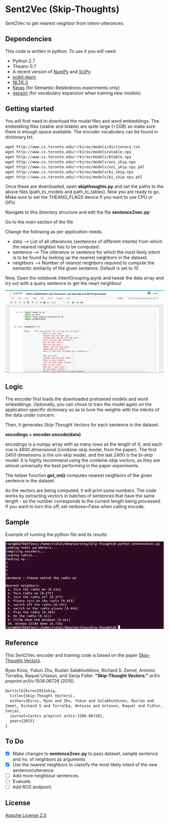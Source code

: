 # Sent2Vec (Skip-Thoughts)

Sent2Vec to get nearest neighbor from intent-utterances.
 
## Dependencies

This code is written in python. To use it you will need:

* Python 2.7
* Theano 0.7
* A recent version of [NumPy](http://www.numpy.org/) and [SciPy](http://www.scipy.org/)
* [scikit-learn](http://scikit-learn.org/stable/index.html)
* [NLTK 3](http://www.nltk.org/)
* [Keras](https://github.com/fchollet/keras) (for Semantic-Relatedness experiments only)
* [gensim](https://radimrehurek.com/gensim/) (for vocabulary expansion when training new models)

## Getting started

You will first need to download the model files and word embeddings. The embedding files (utable and btable) are quite large (>2GB) so make sure there is enough space available. The encoder vocabulary can be found in dictionary.txt.

    wget http://www.cs.toronto.edu/~rkiros/models/dictionary.txt
    wget http://www.cs.toronto.edu/~rkiros/models/utable.npy
    wget http://www.cs.toronto.edu/~rkiros/models/btable.npy
    wget http://www.cs.toronto.edu/~rkiros/models/uni_skip.npz
    wget http://www.cs.toronto.edu/~rkiros/models/uni_skip.npz.pkl
    wget http://www.cs.toronto.edu/~rkiros/models/bi_skip.npz
    wget http://www.cs.toronto.edu/~rkiros/models/bi_skip.npz.pkl

Once these are downloaded, open  **skipthoughts.py** and set the paths to the above files (path_to_models and path_to_tables). Now you are ready to go. Make sure to set the THEANO_FLAGS device if you want to use CPU or GPU.

Navigate to this directory structure and edit the file **sentence2vec.py**:
	
Go to the *main* section of the file
	
Change the following as per application needs.
* data      --> List of all utterances (sentences of different intents) from which the nearest neighbor has to be computed.
* sentence  --> The utterance or sentence for which the most likely intent is to be found by looking up the nearest neighbors in the dataset.
* neighbors --> Number of nearest neighbors required to compute the semantic similarity of the given sentence. Default is set to 10
	
Now, Open the notebook IntentGrouping.ipynb and tweak the data array and try out with a query sentence to get the neart neighbour 

![Alt text](example2.png?raw=true "IntentGrouping.ipynb")


## Logic

The encoder first loads the downloaded pretrained models and word embeddings. Optionally, you can chose to train the model again on the application specific dictionary so as to tune the weights with the intents of the data under concern.

Then, it generates Skip-Thought Vectors for each sentence in the dataset.
	
**encodings = encoder.encode(data)**
	
encodings is a numpy array with as many rows as the length of X, and each row is 4800 dimensional (combine-skip model, from the paper). The first 2400 dimensions is the uni-skip model, and the last 2400 is the bi-skip model. It is highly recommend using the combine-skip vectors, as they are almost universally the best performing in the paper experiments.

The helper function **get_nn()** computes nearest neighbors of the given sentence in the dataset.

As the vectors are being computed, it will print some numbers. The code works by extracting vectors in batches of sentences that have the same length - so the number corresponds to the current length being processed. If you want to turn this off, set verbose=False when calling encode.

## Sample

Example of running the python file and its results

![Alt text](example.png?raw=true "Sample example of running the file and its results")

## Reference

This Sent2Vec encoder and training code is based on the paper [Skip-Thought Vectors](http://arxiv.org/abs/1506.06726).

Ryan Kiros, Yukun Zhu, Ruslan Salakhutdinov, Richard S. Zemel, Antonio Torralba, Raquel Urtasun, and Sanja Fidler. **"Skip-Thought Vectors."** *arXiv preprint arXiv:1506.06726 (2015).*

    @article{kiros2015skip,
      title={Skip-Thought Vectors},
      author={Kiros, Ryan and Zhu, Yukun and Salakhutdinov, Ruslan and Zemel, Richard S and Torralba, Antonio and Urtasun, Raquel and Fidler, Sanja},
      journal={arXiv preprint arXiv:1506.06726},
      year={2015}
    }

## To Do

- [X] Make changes to **sentence2vec.py** to pass dataset, sample sentence and no. of neighbors as arguments
- [X] Use the nearest neighbors to classify the most likely intent of the new sentence/utterance.
- [ ] Add more neighbour sentences.
- [ ] Evaluate.
- [ ] Add ROS endpoint.

## License

[Apache License 2.0](http://www.apache.org/licenses/LICENSE-2.0)
